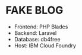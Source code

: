 # FAKE BLOG

* Frontend: PHP Blades
* Backend: Laravel
* Database: db4free
* Host: IBM Cloud Foundry